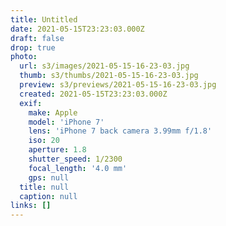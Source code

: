 ```yaml
---
title: Untitled
date: 2021-05-15T23:23:03.000Z
draft: false
drop: true
photo:
  url: s3/images/2021-05-15-16-23-03.jpg
  thumb: s3/thumbs/2021-05-15-16-23-03.jpg
  preview: s3/previews/2021-05-15-16-23-03.jpg
  created: 2021-05-15T23:23:03.000Z
  exif:
    make: Apple
    model: 'iPhone 7'
    lens: 'iPhone 7 back camera 3.99mm f/1.8'
    iso: 20
    aperture: 1.8
    shutter_speed: 1/2300
    focal_length: '4.0 mm'
    gps: null
  title: null
  caption: null
links: []
---
```

